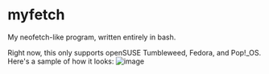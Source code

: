 # myfetch
My neofetch-like program, written entirely in bash.

Right now, this only supports openSUSE Tumbleweed, Fedora, and Pop!\_OS.
Here's a sample of how it looks:
![image](https://user-images.githubusercontent.com/53997322/113416243-821ea000-93de-11eb-9d2d-c242b75cbea5.png)
